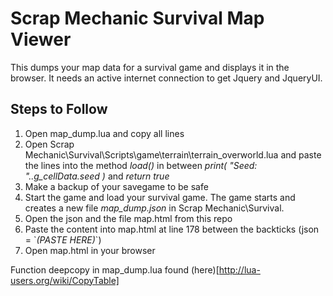 # Scrap Mechanic Survival Map Viewer
This dumps your map data for a survival game and displays it in the browser.
It needs an active internet connection to get Jquery and JqueryUI.

## Steps to Follow
1. Open map_dump.lua and copy all lines
2. Open Scrap Mechanic\Survival\Scripts\game\terrain\terrain_overworld.lua and paste the lines into the method *load()* in between *print( "Seed: "..g_cellData.seed )* and *return true*
3. Make a backup of your savegame to be safe
4. Start the game and load your survival game. The game starts and creates a new file *map_dump.json* in Scrap Mechanic\Survival.
5. Open the json and the file map.html from this repo
6. Paste the content into map.html at line 178 between the backticks (json = \`*(PASTE HERE)*\`)
7. Open map.html in your browser

Function deepcopy in map_dump.lua found (here)[http://lua-users.org/wiki/CopyTable]
